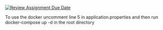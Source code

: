 [![Review Assignment Due Date](https://classroom.github.com/assets/deadline-readme-button-24ddc0f5d75046c5622901739e7c5dd533143b0c8e959d652212380cedb1ea36.svg)](https://classroom.github.com/a/wkeha76N)

To use the docker uncomment line 5 in application.properties and then run docker-compose up -d in the root directory